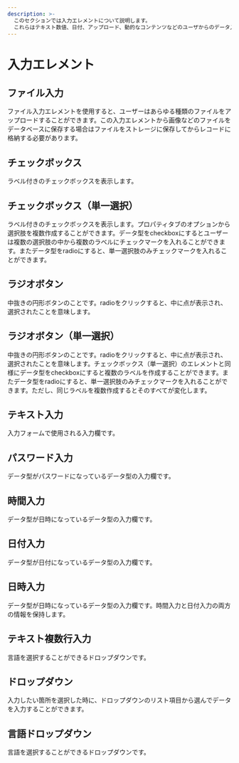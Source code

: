 ```yaml
---
description: >-
  このセクションでは入力エレメントについて説明します。
  これらはテキスト数値、日付、アップロード、動的なコンテンツなどのユーザからのデータ入力を受け入れる要素です。
---
```


# 入力エレメント

## ファイル入力

ファイル入力エレメントを使用すると、ユーザーはあらゆる種類のファイルをアップロードすることができます。この入力エレメントから画像などのファイルをデータベースに保存する場合はファイルをストレージに保存してからレコードに格納する必要があります。

## チェックボックス

ラベル付きのチェックボックスを表示します。

## チェックボックス（単一選択）

ラベル付きのチェックボックスを表示します。プロパティタブのオプションから選択肢を複数作成することができます。データ型をcheckboxにするとユーザーは複数の選択肢の中から複数のラベルにチェックマークを入れることができます。またデータ型をradioにすると、単一選択肢のみチェックマークを入れることができます。

## ラジオボタン

中抜きの円形ボタンのことです。radioをクリックすると、中に点が表示され、選択されたことを意味します。

## ラジオボタン（単一選択）

中抜きの円形ボタンのことです。radioをクリックすると、中に点が表示され、選択されたことを意味します。チェックボックス（単一選択）のエレメントと同様にデータ型をcheckboxにすると複数のラベルを作成することができます。またデータ型をradioにすると、単一選択肢のみチェックマークを入れることができます。ただし、同じラベルを複数作成するとそのすべてが変化します。

## テキスト入力

入力フォームで使用される入力欄です。

## パスワード入力

データ型がパスワードになっているデータ型の入力欄です。

## 時間入力

データ型が日時になっているデータ型の入力欄です。

## 日付入力

データ型が日付になっているデータ型の入力欄です。

## 日時入力

データ型が日時になっているデータ型の入力欄です。時間入力と日付入力の両方の情報を保持します。

## テキスト複数行入力

言語を選択することができるドロップダウンです。

## ドロップダウン

入力したい箇所を選択した時に、ドロップダウンのリスト項目から選んでデータを入力することができます。

## 言語ドロップダウン

言語を選択することができるドロップダウンです。



##

